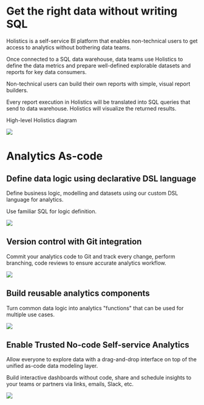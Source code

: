 # Get the right data without writing SQL

Holistics is a self-service BI platform that enables non-technical users to get access to analytics without bothering data teams.

Once connected to a SQL data warehouse, data teams use Holistics to define the data metrics and prepare well-defined explorable datasets and reports for key data consumers.

Non-technical users can build their own reports with simple, visual report builders.

Every report execution in Holistics will be translated into SQL queries that send to data warehouse. Holistics will visualize the returned results.

High-level Holistics diagram

![](https://cdn.holistics.io/landing/home/home_v8_e2e_diagram.png)


# Analytics As-code

## Define data logic using declarative DSL language

Define business logic, modelling and datasets using our custom DSL language for analytics.

Use familiar SQL for logic definition.

![](https://cdn.holistics.io/landing/analytics-as-code/aml-syntax.svg)

## Version control with Git integration

Commit your analytics code to Git and track every change, perform branching, code reviews to ensure accurate analytics workflow.

![](https://cdn.holistics.io/landing/analytics-as-code/version-control.png)

## Build reusable analytics components

Turn common data logic into analytics "functions" that can be used for multiple use cases.

![](https://cdn.holistics.io/landing/analytics-as-code/dependencies.svg)

## Enable Trusted No-code Self-service Analytics

Allow everyone to explore data with a drag-and-drop interface on top of the unified as-code data modeling layer.

Build interactive dashboards without code, share and schedule insights to your teams or partners via links, emails, Slack, etc.

![](https://cdn.holistics.io/viz-exploration-sql.gif)